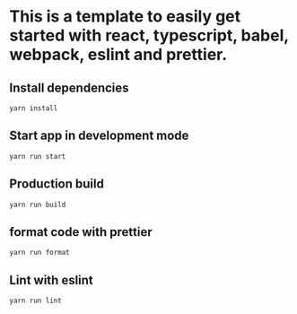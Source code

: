 # This is a template to easily get started with react, typescript, babel, webpack, eslint and prettier.

## Install dependencies

    yarn install

## Start app in development mode

    yarn run start

## Production build

    yarn run build

## format code with prettier

    yarn run format

## Lint with eslint

    yarn run lint
